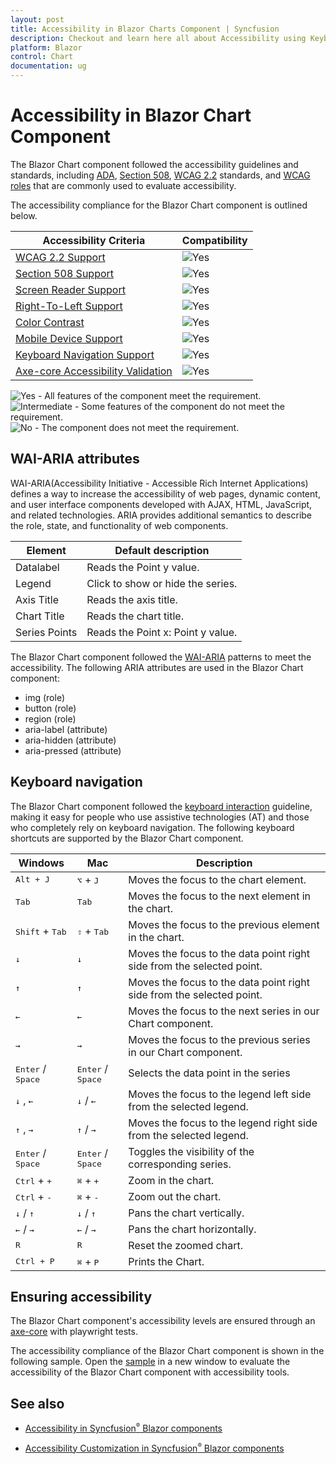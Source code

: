 ```yaml
---
layout: post
title: Accessibility in Blazor Charts Component | Syncfusion
description: Checkout and learn here all about Accessibility using Keyboard navigation in Syncfusion Blazor Charts component and more.
platform: Blazor
control: Chart
documentation: ug
---
```


# Accessibility in Blazor Chart Component

The Blazor Chart component followed the accessibility guidelines and standards, including [ADA](https://www.ada.gov/), [Section 508](https://www.section508.gov/), [WCAG 2.2](https://www.w3.org/TR/WCAG22/) standards, and [WCAG roles](https://www.w3.org/TR/wai-aria/#roles) that are commonly used to evaluate accessibility.

The accessibility compliance for the  Blazor Chart component is outlined below.

| Accessibility Criteria | Compatibility |
| -- | -- |
| [WCAG 2.2 Support](../common/accessibility#accessibility-standards) | <img src="https://cdn.syncfusion.com/content/images/landing-page/yes.png" alt="Yes"> |
| [Section 508 Support](../common/accessibility#accessibility-standards) | <img src="https://cdn.syncfusion.com/content/images/landing-page/yes.png" alt="Yes"> |
| [Screen Reader Support](../common/accessibility#screen-reader-support) | <img src="https://cdn.syncfusion.com/content/images/landing-page/yes.png" alt="Yes">  |
| [Right-To-Left Support](../common/accessibility#right-to-left-support) | <img src="https://cdn.syncfusion.com/content/images/landing-page/yes.png" alt="Yes"> |
| [Color Contrast](../common/accessibility#color-contrast) | <img src="https://cdn.syncfusion.com/content/images/landing-page/yes.png" alt="Yes"> |
| [Mobile Device Support](../common/accessibility#mobile-device-support) | <img src="https://cdn.syncfusion.com/content/images/landing-page/yes.png" alt="Yes"> |
| [Keyboard Navigation Support](../common/accessibility#keyboard-navigation-support) |<img src="https://cdn.syncfusion.com/content/images/landing-page/yes.png" alt="Yes"> |
| [Axe-core Accessibility Validation](../common/accessibility#ensuring-accessibility) | <img src="https://cdn.syncfusion.com/content/images/landing-page/yes.png" alt="Yes"> |

<style>
    .post .post-content img {
        display: inline-block;
        margin: 0.5em 0;
    }
</style>

<div><img src="https://cdn.syncfusion.com/content/images/documentation/full.png" alt="Yes"> - All features of the component meet the requirement.</div>

<div><img src="https://cdn.syncfusion.com/content/images/documentation/partial.png" alt="Intermediate"> - Some features of the component do not meet the requirement.</div>

<div><img src="https://cdn.syncfusion.com/content/images/documentation/not-supported.png" alt="No"> - The component does not meet the requirement.</div>

## WAI-ARIA attributes

WAI-ARIA(Accessibility Initiative - Accessible Rich Internet Applications) defines a way to increase the accessibility of web pages, dynamic content, and user interface components developed with AJAX, HTML, JavaScript, and related technologies. ARIA provides additional semantics to describe the role, state, and functionality of web components.

Element |Default description
-----|-----
Datalabel |Reads the Point y value.
Legend |Click to show or hide the series.
Axis Title |Reads the axis title.
Chart Title |Reads the chart title.
Series Points |Reads the Point x: Point y value.

The Blazor Chart component followed the [WAI-ARIA](https://www.w3.org/WAI/ARIA/apg/patterns/alert/) patterns to meet the accessibility. The following ARIA attributes are used in the Blazor Chart component:

* img (role)
* button (role)
* region (role)
* aria-label (attribute)
* aria-hidden (attribute)
* aria-pressed (attribute)

## Keyboard navigation

The Blazor Chart component followed the [keyboard interaction](https://www.w3.org/WAI/ARIA/apg/patterns/alert/#keyboardinteraction) guideline, making it easy for people who use assistive technologies (AT) and those who completely rely on keyboard navigation. The following keyboard shortcuts are supported by the Blazor Chart component.

| Windows | Mac | Description |
|-----|-----|---|
|<kbd>Alt + J</kbd> | <kbd>⌥</kbd> + <kbd>J</kbd> | Moves the focus to the chart element.|
|<kbd>Tab</kbd> | <kbd>Tab</kbd> | Moves the focus to the next element in the chart.|
|<kbd>Shift</kbd> + <kbd>Tab</kbd> | <kbd>⇧</kbd> + <kbd>Tab</kbd> | Moves the focus to the previous element in the chart.|
| <kbd>↓</kbd> | <kbd>↓</kbd> | Moves the focus to the data point right side from the selected point.|
| <kbd>↑</kbd> | <kbd>↑</kbd> | Moves the focus to the data point right side from the selected point.|
| <kbd>←</kbd> | <kbd>←</kbd> | Moves the focus to the next series in our Chart component.|
| <kbd>→</kbd> | <kbd>→</kbd> | Moves the focus to the previous series in our Chart component.|
|<kbd>Enter</kbd> / <kbd>Space</kbd> | <kbd>Enter</kbd> / <kbd>Space</kbd> | Selects the data point in the series|
| <kbd>↓</kbd> , <kbd>←</kbd> | <kbd>↓</kbd> / <kbd>←</kbd> | Moves the focus to the legend left side from the selected legend.|
| <kbd>↑</kbd> , <kbd>→</kbd> | <kbd>↑</kbd> / <kbd>→</kbd> | Moves the focus to the legend right side from the selected legend.|
| <kbd>Enter</kbd> / <kbd>Space</kbd> | <kbd>Enter</kbd> / <kbd>Space</kbd> |Toggles the visibility of the corresponding series.|
| <kbd>Ctrl</kbd> + <kbd>+</kbd> | <kbd>⌘</kbd> + <kbd>+</kbd> | Zoom in the chart.|
| <kbd>Ctrl</kbd> + <kbd>-</kbd> | <kbd>⌘</kbd> + <kbd>-</kbd> | Zoom out the chart.|
| <kbd>↓</kbd> / <kbd>↑</kbd> | <kbd>↓</kbd> / <kbd>↑</kbd> | Pans the chart vertically.|
| <kbd>←</kbd> / <kbd>→</kbd> | <kbd>←</kbd> / <kbd>→</kbd> | Pans the chart horizontally.|
|<kbd>R</kbd> | <kbd>R</kbd> | Reset the zoomed chart.|
|<kbd>Ctrl + P</kbd> | <kbd>⌘</kbd> + <kbd>P</kbd> | Prints the Chart.|

## Ensuring accessibility

The Blazor Chart component's accessibility levels are ensured through an [axe-core](https://www.nuget.org/packages/Deque.AxeCore.Playwright) with playwright tests.

The accessibility compliance of the Blazor Chart component is shown in the following sample. Open the [sample](https://blazor.syncfusion.com/accessibility/chart) in a new window to evaluate the accessibility of the Blazor Chart component with accessibility tools.

## See also

* [Accessibility in Syncfusion<sup style="font-size:70%">&reg;</sup> Blazor components](https://blazor.syncfusion.com/documentation/common/accessibility)

* [Accessibility Customization in Syncfusion<sup style="font-size:70%">&reg;</sup> Blazor components](./advanced-accessibility-configuration)

